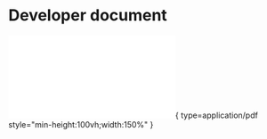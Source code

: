 

# Developer document
![Alt text](AWS-Certified-Developer-Associate_Exam-Guide.pdf){ type=application/pdf style="min-height:100vh;width:150%" }